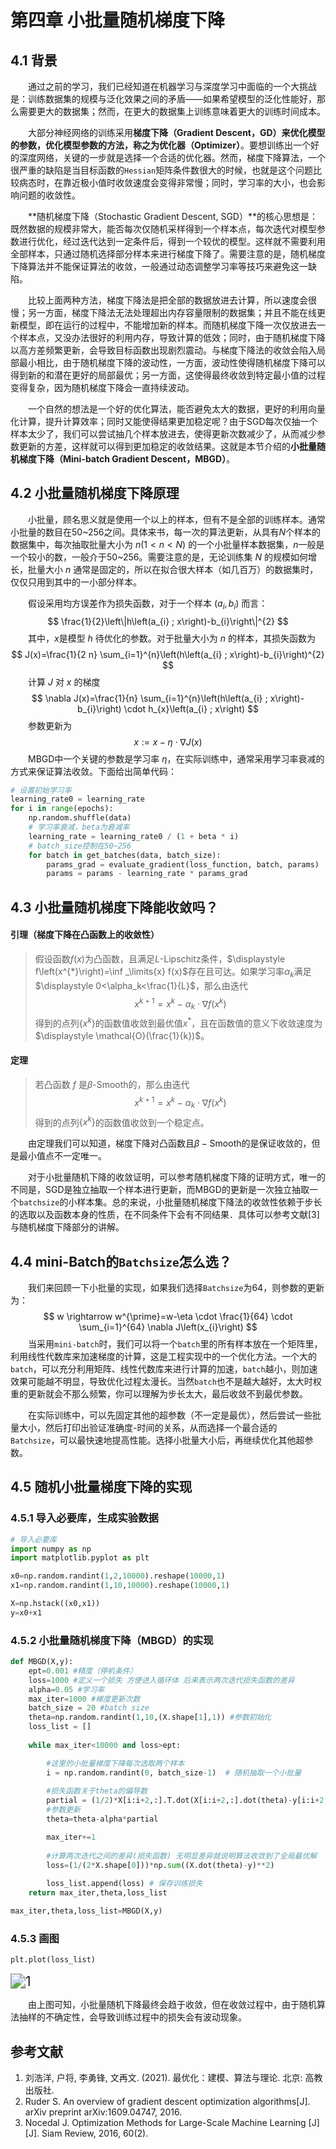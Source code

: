 # 第四章 小批量随机梯度下降

## 4.1 背景

&emsp;&emsp;通过之前的学习，我们已经知道在机器学习与深度学习中面临的一个大挑战是：训练数据集的规模与泛化效果之间的矛盾——如果希望模型的泛化性能好，那么需要更大的数据集；然而，在更大的数据集上训练意味着更大的训练时间成本。

&emsp;&emsp;大部分神经网络的训练采用**梯度下降（Gradient Descent，GD）**来优化模型的参数，优化模型参数的方法，称之为**优化器（Optimizer）**。要想训练出一个好的深度网络，关键的一步就是选择一个合适的优化器。然而，梯度下降算法，一个很严重的缺陷是当目标函数的`Hessian`矩阵条件数很大的时候，也就是这个问题比较病态时，在靠近极小值时收敛速度会变得非常慢；同时，学习率的大小，也会影响问题的收敛性。

&emsp;&emsp;**随机梯度下降（Stochastic Gradient Descent, SGD）**的核心思想是：既然数据的规模非常大，能否每次仅随机采样得到一个样本点，每次迭代对模型参数进行优化，经过迭代达到一定条件后，得到一个较优的模型。这样就不需要利用全部样本，只通过随机选择部分样本来进行梯度下降了。需要注意的是，随机梯度下降算法并不能保证算法的收敛，一般通过动态调整学习率等技巧来避免这一缺陷。

&emsp;&emsp;比较上面两种方法，梯度下降法是把全部的数据放进去计算，所以速度会很慢；另一方面，梯度下降法无法处理超出内存容量限制的数据集；并且不能在线更新模型，即在运行的过程中，不能增加新的样本。而随机梯度下降一次仅放进去一个样本点，又没办法很好的利用内存，导致计算的低效；同时，由于随机梯度下降以高方差频繁更新，会导致目标函数出现剧烈震动。与梯度下降法的收敛会陷入局部最小相比，由于随机梯度下降的波动性，一方面，波动性使得随机梯度下降可以得到新的和潜在更好的局部最优；另一方面，这使得最终收敛到特定最小值的过程变得复杂，因为随机梯度下降会一直持续波动。

&emsp;&emsp;一个自然的想法是一个好的优化算法，能否避免太大的数据，更好的利用向量化计算，提升计算效率；同时又能使得结果更加稳定呢？由于SGD每次仅抽一个样本太少了，我们可以尝试抽几个样本放进去，使得更新次数减少了，从而减少参数更新的方差，这样就可以得到更加稳定的收敛结果。这就是本节介绍的**小批量随机梯度下降（Mini-batch Gradient Descent，MBGD）**。

## 4.2 小批量随机梯度下降原理

&emsp;&emsp;小批量，顾名思义就是使用一个以上的样本，但有不是全部的训练样本。通常小批量的数目在50\~256之间。具体来书，每一次的算法更新，从具有$N$个样本的数据集中，每次抽取批量大小为 $n(1 < n < N)$ 的一个小批量样本数据集，$n$一般是一个较小的数，一般介于50\~256。需要注意的是，无论训练集 $N$ 的规模如何增长，批量大小 $n$ 通常是固定的，所以在拟合很大样本（如几百万）的数据集时，仅仅只用到其中的一小部分样本。

&emsp;&emsp;假设采用均方误差作为损失函数，对于一个样本 $(a_i,b_i)$ 而言：
$$
\frac{1}{2}\left\|h\left(a_{i} ; x\right)-b_{i}\right\|^{2}
$$
&emsp;&emsp;其中，$x$是模型 $h$ 待优化的参数。对于批量大小为 $n$ 的样本，其损失函数为
$$
J(x)=\frac{1}{2 n} \sum_{i=1}^{n}\left(h\left(a_{i} ; x\right)-b_{i}\right)^{2}
$$
&emsp;&emsp;计算 $J$ 对 $x$ 的梯度
$$
\nabla J(x)=\frac{1}{n} \sum_{i=1}^{n}\left(h\left(a_{i} ; x\right)-b_{i}\right) \cdot h_{x}\left(a_{i} ; x\right)
$$
&emsp;&emsp;参数更新为
$$
x:=x-\eta \cdot \nabla J(x)
$$
&emsp;&emsp;MBGD中一个关键的参数是学习率 $\eta$，在实际训练中，通常采用学习率衰减的方式来保证算法收敛。下面给出简单代码：

```python
# 设置初始学习率
learning_rate0 = learning_rate 
for i in range(epochs):
    np.random.shuffle(data)
    # 学习率衰减，beta为衰减率
    learning_rate = learning_rate0 / (1 + beta * i) 
    # batch_size控制在50~256
    for batch in get_batches(data, batch_size): 
        params_grad = evaluate_gradient(loss_function, batch, params)
        params = params - learning_rate * params_grad
```

## 4.3 小批量随机梯度下降能收敛吗？

#### 引理（梯度下降在凸函数上的收敛性）

> 假设函数$f(x)$为凸函数，且满足$L \text{-Lipschitz}$条件，$\displaystyle f\left(x^{*}\right)=\inf _\limits{x} f(x)$存在且可达。如果学习率$\alpha_k$满足$\displaystyle 0<\alpha_k<\frac{1}{L}$，那么由迭代
> $$
> x^{k+1}=x^{k}-\alpha_{k} \cdot \nabla f\left(x^{k}\right)
> $$
> 得到的点列$\{x^k\}$的函数值收敛到最优值$x^*$，且在函数值的意义下收敛速度为$\displaystyle \mathcal{O}(\frac{1}{k})$。

#### 定理

> 若凸函数 $f$ 是$\beta\text{-Smooth}$的，那么由迭代
> $$
> x^{k+1}=x^{k}-\alpha_{k} \cdot \nabla f\left(x^{k}\right)
> $$
> 得到的点列$\{x^k\}$的函数值收敛到一个稳定点。

&emsp;&emsp;由定理我们可以知道，梯度下降对凸函数且$\beta-\text{Smooth}$的是保证收敛的，但是最小值点不一定唯一。

&emsp;&emsp;对于小批量随机下降的收敛证明，可以参考随机梯度下降的证明方式，唯一的不同是，SGD是独立抽取一个样本进行更新，而MBGD的更新是一次独立抽取一个```batchsize```的小样本集。总的来说，小批量随机梯度下降法的收敛性依赖于步长的选取以及函数本身的性质，在不同条件下会有不同结果．具体可以参考文献\[3\]与随机梯度下降部分的讲解。

## 4.4 mini-Batch的```Batchsize```怎么选？

&emsp;&emsp;我们来回顾一下小批量的实现，如果我们选择```Batchsize```为64，则参数的更新为：
$$
w \rightarrow w^{\prime}=w-\eta \cdot \frac{1}{64} \cdot \sum_{i=1}^{64} \nabla J\left(x_{i}\right)
$$
&emsp;&emsp;当采用`mini-batch`时，我们可以将一个`batch`里的所有样本放在一个矩阵里，利用线性代数库来加速梯度的计算，这是工程实现中的一个优化方法。一个大的`batch`，可以充分利用矩阵、线性代数库来进行计算的加速，`batch`越小，则加速效果可能越不明显，导致优化过程太漫长。当然`batch`也不是越大越好，太大时权重的更新就会不那么频繁，你可以理解为步长太大，最后收敛不到最优参数。

&emsp;&emsp;在实际训练中，可以先固定其他的超参数（不一定是最优），然后尝试一些批量大小，然后打印出验证准确度-时间的关系，从而选择一个最合适的```Batchsize```，可以最快速地提高性能。选择小批量大小后，再继续优化其他超参数。

## 4.5 随机小批量梯度下降的实现

### 4.5.1 导入必要库，生成实验数据

```python
# 导入必要库
import numpy as np
import matplotlib.pyplot as plt

x0=np.random.randint(1,2,10000).reshape(10000,1) 
x1=np.random.randint(1,10,10000).reshape(10000,1)

X=np.hstack((x0,x1))
y=x0+x1
```

### 4.5.2 小批量随机梯度下降（MBGD）的实现

```python
def MBGD(X,y):
    ept=0.001 #精度（停机条件）
    loss=1000 #定义一个损失 方便进入循环体 后来表示两次迭代损失函数的差异
    alpha=0.05 #学习率
    max_iter=1000 #梯度更新次数
    batch_size = 20 #batch size
    theta=np.random.randint(1,10,(X.shape[1],1)) #参数初始化
    loss_list = []
    
    while max_iter<10000 and loss>ept:

        #这里的小批量梯度下降每次选取两个样本
        i = np.random.randint(0, batch_size-1)  # 随机抽取一个小批量
		
        #损失函数关于theta的偏导数 
        partial = (1/2)*X[i:i+2,:].T.dot(X[i:i+2,:].dot(theta)-y[i:i+2,:]) 		   
        #参数更新
        theta=theta-alpha*partial

        max_iter+=1
        
        #计算两次迭代之间的差异(损失函数) 无明显差异就说明算法收敛到了全局最优解
        loss=(1/(2*X.shape[0]))*np.sum((X.dot(theta)-y)**2) 
        
        loss_list.append(loss) # 保存训练损失	
    return max_iter,theta,loss_list

max_iter,theta,loss_list=MBGD(X,y)
```

### 4.5.3 画图

```python
plt.plot(loss_list)
```

<img src="images/ch04-01.png" alt="1" style="zoom:150%;" />

&emsp;&emsp;由上图可知，小批量随机下降最终会趋于收敛，但在收敛过程中，由于随机算法抽样的不确定性，会导致训练过程中的损失会有波动现象。

## 参考文献

1. 刘浩洋, 户将, 李勇锋, 文再文. (2021). 最优化：建模、算法与理论. 北京: 高教出版社.
2. Ruder S. An overview of gradient descent optimization algorithms[J]. arXiv preprint arXiv:1609.04747, 2016.
3. Nocedal J. Optimization Methods for Large-Scale Machine Learning [J][J]. Siam Review, 2016, 60(2).


